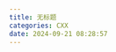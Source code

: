 ```yaml
---
title: 无标题
categories: CXX
date: 2024-09-21 08:28:57
---
```


<div align="center"><img src="https://oxarlly.github.io/images/心酸纵有千百种，沉默不语最难过/1.jpg" style="zoom:100%" alt="">

